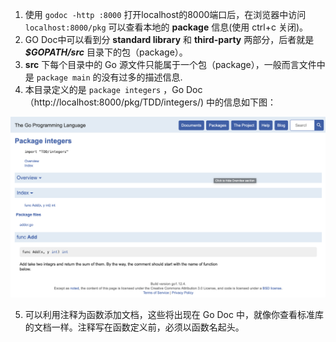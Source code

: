 1. 使用 `godoc -http :8000` 打开localhost的8000端口后，在浏览器中访问 `localhost:8000/pkg` 可以查看本地的 **package** 信息(使用 ctrl+c 关闭)。
2. GO Doc中可以看到分 **standard library** 和 **third-party** 两部分，后者就是 ***$GOPATH/src*** 目录下的包（package）。
3. **src** 下每个目录中的 Go 源文件只能属于一个包（package），一般而言文件中是 `package main` 的没有过多的描述信息.
4. 本目录定义的是 `package integers` ，Go Doc（http://localhost:8000/pkg/TDD/integers/) 中的信息如下图：

![godoc sceenshot](https://github.com/ZikeWang/TDD-go-codes/blob/master/pics/godoc_package_integers.png)

5. 可以利用注释为函数添加文档，这些将出现在 Go Doc 中，就像你查看标准库的文档一样。注释写在函数定义前，必须以函数名起头。

